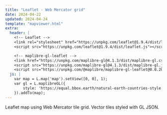 ```yaml
---
title: "Leaflet - Web Mercator grid"
date: 2024-04-22
updated: 2024-04-24
template: "mapviewer.html"
extra:
  header: |
    <!-- Leaflet -->
    <link rel="stylesheet" href="https://unpkg.com/leaflet@1.9.4/dist/leaflet.css" />
    <script src="https://unpkg.com/leaflet@1.9.4/dist/leaflet.js"></script>

    <!-- maplibre-gl-leaflet -->
    <link href="https://unpkg.com/maplibre-gl@4.1.3/dist/maplibre-gl.css" rel='stylesheet' />
    <script src="https://unpkg.com/maplibre-gl@4.1.3/dist/maplibre-gl.js"></script>
    <script src="https://unpkg.com/@maplibre/maplibre-gl-leaflet@0.0.20/leaflet-maplibre-gl.js"></script>
  js: |
    var map = L.map('map').setView([0, 0], 1);
    var gl = L.maplibreGL({
        style: 'https://equal.bbox.earth/natural-earth-countries-style.json'
    }).addTo(map);
---
```


Leaflet map using Web Mercator tile grid. Vector tiles styled with GL JSON.
